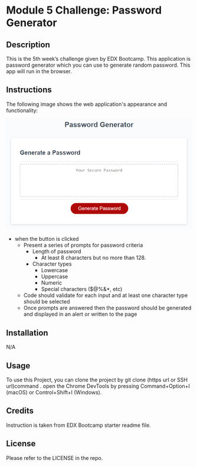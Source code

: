# Module 5 Challenge: Password Generator

## Description

This is the 5th week’s challenge given by EDX Bootcamp. This application is password generator which you can use to generate random password. This app will run in the browser.

## Instructions

The following image shows the web application's appearance and functionality:

![password generator demo](./assets/05-javascript-challenge-demo.png)

- when the button is clicked
  - Present a series of prompts for password criteria
    - Length of password
      - At least 8 characters but no more than 128.
    - Character types
      - Lowercase
      - Uppercase
      - Numeric
      - Special characters ($@%&\*, etc)
  - Code should validate for each input and at least one character type should be selected
  - Once prompts are answered then the password should be generated and displayed in an alert or written to the page

## Installation

N/A

## Usage

To use this Project, you can clone the project by git clone (https url or SSH url)command . open the Chrome DevTools by pressing Command+Option+I (macOS) or Control+Shift+I (Windows).

## Credits

Instruction is taken from EDX Bootcamp starter readme file.

## License

Please refer to the LICENSE in the repo.
